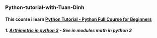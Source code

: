 ### Python-tutorial-with-Tuan-Dinh
#### This course i learn [Python Tutorial - Python Full Course for Beginners](https://www.youtube.com/watch?v=_uQrJ0TkZlc)

##### 1. [Arthimetric in python 3](https://docs.python.org/3/library/math.html) - See in modules math in python 3